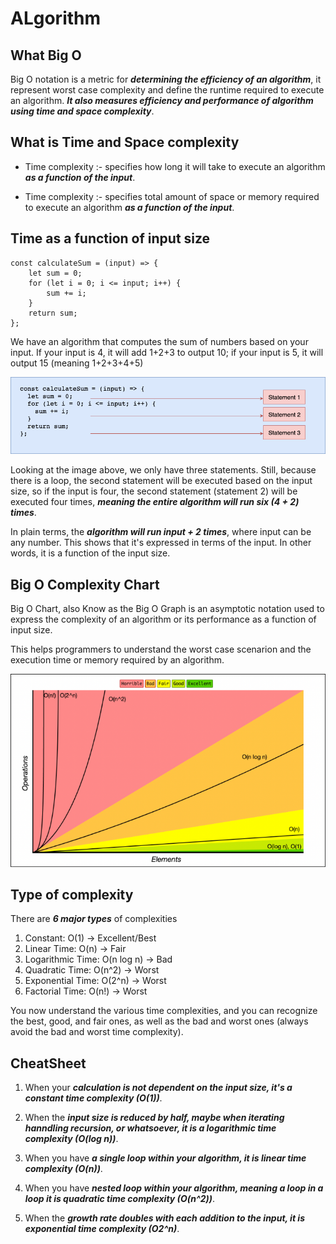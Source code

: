 # ALgorithm

## What Big O

Big O notation is a metric for ***determining the efficiency of an algorithm***, it represent worst case complexity and define the runtime required to execute an algorithm. ***It also measures efficiency and performance of algorithm using time and space complexity***.

## What is Time and Space complexity

- Time complexity :- specifies how long it will take to execute an algorithm ***as a function of the input***.

- Time complexity :- specifies total amount of space or memory required to execute an algorithm ***as a function of the input***.

## Time as a function of input size

```
const calculateSum = (input) => {
    let sum = 0;
    for (let i = 0; i <= input; i++) {
        sum += i;
    }
    return sum;
};
```
We have an algorithm that computes the sum of numbers based on your input. If your input is 4, it will add 1+2+3 to output 10; if your input is 5, it will output 15 (meaning 1+2+3+4+5)

![algorithm](./algorithm.png "Example algorithm")

Looking at the image above, we only have three statements. Still, because there is a loop, the second statement will be executed based on the input size, so if the input is four, the second statement (statement 2) will be executed four times, ***meaning the entire algorithm will run six (4 + 2) times***.

In plain terms, the ***algorithm will run input + 2 times***, where input can be any number. This shows that it's expressed in terms of the input. In other words, it is a function of the input size.

## Big O Complexity Chart

Big O Chart, also Know as the Big O Graph is an asymptotic notation used to express the complexity of an algorithm or its performance as a function of input size.

This helps programmers to understand the worst case scenarion and the execution time or memory required by an algorithm.

![chart](./chart.png "Big O Chart")

## Type of complexity

There are ***6 major types*** of complexities

1. Constant: O(1) -> Excellent/Best
2. Linear Time: O(n) -> Fair
3. Logarithmic Time: O(n log n) -> Bad
4. Quadratic Time: O(n^2) -> Worst
5. Exponential Time: O(2^n) -> Worst
6. Factorial Time: O(n!) -> Worst

You now understand the various time complexities, and you can recognize the best, good, and fair ones, as well as the bad and worst ones (always avoid the bad and worst time complexity).

## CheatSheet

1. When your ***calculation is not dependent on the input size, it's a constant time complexity (O(1))***.

2. When the ***input size is reduced by half, maybe when iterating hanndling recursion, or whatsoever, it is a logarithmic time complexity (O(log n))***.

3. When you have ***a single loop within your algorithm, it is linear time complexity (O(n))***.

4. When you have ***nested loop within your algorithm, meaning a loop in a loop it is quadratic time complexity (O(n^2))***.

5. When the ***growth rate doubles with each addition to the input, it is exponential time complexity (O2^n)***.

